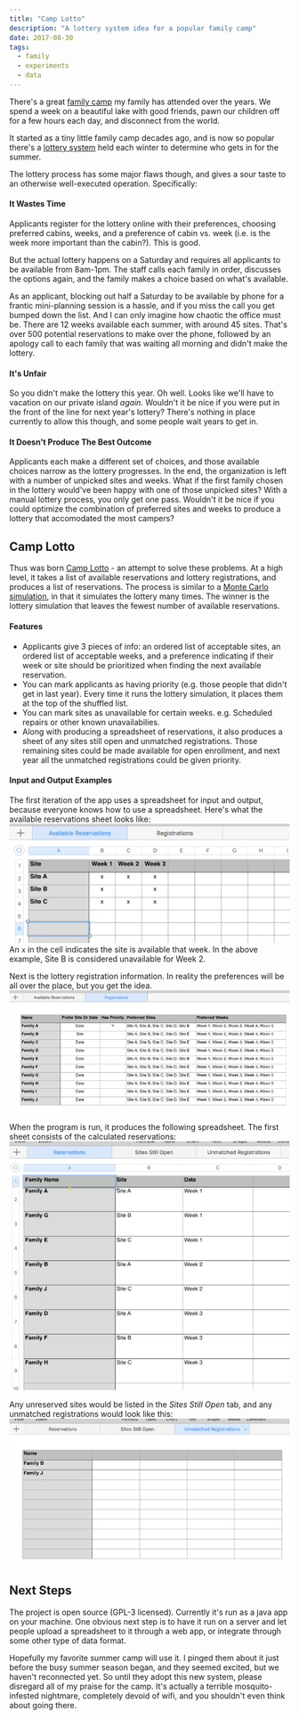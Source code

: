 ```yaml
---
title: "Camp Lotto"
description: "A lottery system idea for a popular family camp"
date: 2017-08-30
tags:
  - family
  - experiments
  - data
---
```


There's a great [family camp](https://www.ymcamn.org/camps/camp_du_nord) my family has attended over the years.
We spend a week on a beautiful lake with good friends, pawn our children off for a few hours each day, and disconnect from the world.

It started as a tiny little family camp decades ago, and is now so popular there's a [lottery system](https://www.ymcamn.org/camps/camp_du_nord/family_camp/summer/summer_reservations__lottery) held each winter to determine who gets in for the summer.

The lottery process has some major flaws though, and gives a sour taste to an otherwise well-executed operation.  Specifically:

#### It Wastes Time
Applicants register for the lottery online with their preferences, choosing preferred cabins, weeks, and a preference of cabin vs. week (i.e. is the week more important than the cabin?).
This is good.

But the actual lottery happens on a Saturday and requires all applicants to be available from 8am-1pm.
The staff calls each family in order, discusses the options again, and the family makes a choice based on what's available.

As an applicant, blocking out half a Saturday to be available by phone for a frantic mini-planning session is a hassle, and if you miss the call you get bumped down the list.
And I can only imagine how chaotic the office must be.
There are 12 weeks available each summer, with around 45 sites.
That's over 500 potential reservations to make over the phone, followed by an apology call to each family that was waiting all morning and didn't make the lottery.

#### It's Unfair
So you didn't make the lottery this year.  Oh well.  Looks like we'll have to vacation on our private island _again_.  Wouldn't it be nice if you were put in the front of the line for next year's lottery?
There's nothing in place currently to allow this though, and some people wait years to get in.

#### It Doesn't Produce The Best Outcome
Applicants each make a different set of choices, and those available choices narrow as the lottery progresses.
In the end, the organization is left with a number of unpicked sites and weeks.
What if the first family chosen in the lottery would've been happy with one of those unpicked sites?
With a manual lottery process, you only get one pass.
Wouldn't it be nice if you could optimize the combination of preferred sites and weeks to produce a lottery that accomodated the most campers?

## Camp Lotto
Thus was born [Camp Lotto](https://github.com/dtanner/camplotto) - an attempt to solve these problems.
At a high level, it takes a list of available reservations and lottery registrations, and produces a list of reservations.
The process is similar to a [Monte Carlo simulation](https://en.wikipedia.org/wiki/Monte_Carlo_method),
in that it simulates the lottery many times.  The winner is the lottery simulation that leaves the fewest number of available reservations.

#### Features
- Applicants give 3 pieces of info: an ordered list of acceptable sites, an ordered list of acceptable weeks, and a preference indicating if their week or site should be prioritized when finding the next available reservation.
- You can mark applicants as having priority (e.g. those people that didn't get in last year). Every time it runs the lottery simulation, it places them at the top of the shuffled list.
- You can mark sites as unavailable for certain weeks.  e.g. Scheduled repairs or other known unavailabilies.
- Along with producing a spreadsheet of reservations, it also produces a sheet of any sites still open and unmatched registrations.
 Those remaining sites could be made available for open enrollment, and next year all the unmatched registrations could be given priority.


#### Input and Output Examples
The first iteration of the app uses a spreadsheet for input and output, because everyone knows how to use a spreadsheet. Here's what the available reservations sheet looks like:
![](/camplotto/input-available-reservations.png)\
An `x` in the cell indicates the site is available that week.  In the above example, Site B is considered unavailable for Week 2.

Next is the lottery registration information.  In reality the preferences will be all over the place, but you get the idea.\
![](/camplotto/input-registrations.png)

When the program is run, it produces the following spreadsheet.  The first sheet consists of the calculated reservations:\
![](/camplotto/output-reservations.png)

Any unreserved sites would be listed in the _Sites Still Open_ tab, and any unmatched registrations would look like this:\
![](/camplotto/output-unmatched-registrations.png)

## Next Steps
The project is open source (GPL-3 licensed).  Currently it's run as a java app on your machine.
One obvious next step is to have it run on a server and let people upload a spreadsheet to it through a web app, or integrate through some other type of data format.

Hopefully my favorite summer camp will use it.
I pinged them about it just before the busy summer season began, and they seemed excited, but we haven't reconnected yet.
So until they adopt this new system, please disregard all of my praise for the camp.
It's actually a terrible mosquito-infested nightmare, completely devoid of wifi, and you shouldn't even think about going there.

